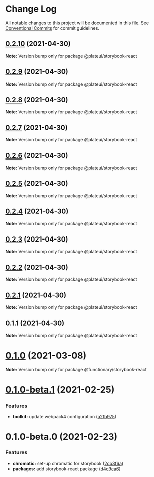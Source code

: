 # Change Log

All notable changes to this project will be documented in this file.
See [Conventional Commits](https://conventionalcommits.org) for commit guidelines.

## [0.2.10](https://github.com/wraft/plate/compare/@plateui/storybook-react@0.2.9...@plateui/storybook-react@0.2.10) (2021-04-30)

**Note:** Version bump only for package @plateui/storybook-react





## [0.2.9](https://github.com/wraft/plate/compare/@plateui/storybook-react@0.2.8...@plateui/storybook-react@0.2.9) (2021-04-30)

**Note:** Version bump only for package @plateui/storybook-react





## [0.2.8](https://github.com/wraft/plate/compare/@plateui/storybook-react@0.2.7...@plateui/storybook-react@0.2.8) (2021-04-30)

**Note:** Version bump only for package @plateui/storybook-react





## [0.2.7](https://github.com/wraft/plate/compare/@plateui/storybook-react@0.2.6...@plateui/storybook-react@0.2.7) (2021-04-30)

**Note:** Version bump only for package @plateui/storybook-react





## [0.2.6](https://github.com/wraft/plate/compare/@plateui/storybook-react@0.2.5...@plateui/storybook-react@0.2.6) (2021-04-30)

**Note:** Version bump only for package @plateui/storybook-react





## [0.2.5](https://github.com/wraft/plate/compare/@plateui/storybook-react@0.2.4...@plateui/storybook-react@0.2.5) (2021-04-30)

**Note:** Version bump only for package @plateui/storybook-react





## [0.2.4](https://github.com/wraft/plate/compare/@plateui/storybook-react@0.2.3...@plateui/storybook-react@0.2.4) (2021-04-30)

**Note:** Version bump only for package @plateui/storybook-react





## [0.2.3](https://github.com/wraft/plate/compare/@plateui/storybook-react@0.2.2...@plateui/storybook-react@0.2.3) (2021-04-30)

**Note:** Version bump only for package @plateui/storybook-react





## [0.2.2](https://github.com/wraft/plate/compare/@plateui/storybook-react@0.2.1...@plateui/storybook-react@0.2.2) (2021-04-30)

**Note:** Version bump only for package @plateui/storybook-react





## [0.2.1](https://github.com/wraft/plate/compare/@plateui/storybook-react@0.1.1...@plateui/storybook-react@0.2.1) (2021-04-30)

**Note:** Version bump only for package @plateui/storybook-react





## 0.1.1 (2021-04-30)

**Note:** Version bump only for package @plateui/storybook-react





# [0.1.0](https://github.com/wearefunctionary/plate/compare/@functionary/storybook-react@0.1.0-beta.1...@functionary/storybook-react@0.1.0) (2021-03-08)

**Note:** Version bump only for package @functionary/storybook-react

# [0.1.0-beta.1](https://github.com/wearefunctionary/plate/compare/@functionary/storybook-react@0.1.0-beta.0...@functionary/storybook-react@0.1.0-beta.1) (2021-02-25)

### Features

- **toolkit:** update webpack4 configuration ([a2fb975](https://github.com/wearefunctionary/plate/commit/a2fb975a05ea5fb1b88b372d3b4992f788b42fe5))

# 0.1.0-beta.0 (2021-02-23)

### Features

- **chromatic:** set-up chromatic for storybook ([2cb3f6a](https://github.com/wearefunctionary/plate/commit/2cb3f6ab44e44436db76b8862ea4ff568ed39155))
- **packages:** add storybook-react package ([d4c9ca6](https://github.com/wearefunctionary/plate/commit/d4c9ca66e24552c5dca6b5f279fac9a72e751e81))
